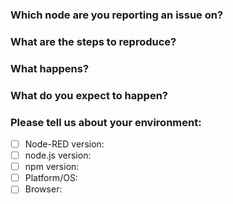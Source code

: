 <!--
## Before you hit that Submit button....

This issue tracker is for problems with the extra UI nodes maintained by the Node-RED project.

If your issue is:
  - a general 'how-to' type question,
  - a feature request or suggestion for a change,
  - or problems with 3rd party (`node-red-contrib-`) nodes

please use the [Node-RED Forum](https://discourse.nodered.org) or [slack team](https://nodered.org/slack), or ask a question on [Stack Overflow](https://stackoverflow.com/questions/tagged/node-red) and tag it `node-red`.

That way the whole Node-RED user community can help, rather than rely on the core development team.

## So you have a real issue to raise...

To help us understand the issue, please fill-in as much of the following information as you can:
-->

### Which node are you reporting an issue on?

### What are the steps to reproduce?

### What happens?

### What do you expect to happen?

### Please tell us about your environment:

- [ ] Node-RED version:
- [ ] node.js version:
- [ ] npm version:
- [ ] Platform/OS:
- [ ] Browser:
